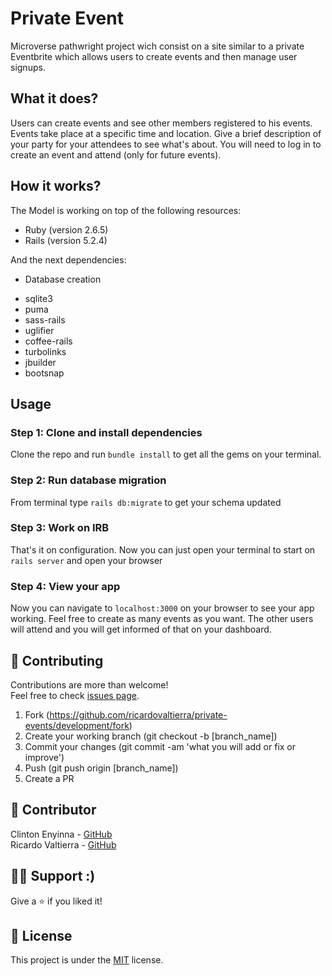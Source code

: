 Private Event
==============

Microverse pathwright project wich consist on a site similar to a private Eventbrite which allows users to create events and then manage user signups.

## What it does?
Users can create events and see other members registered to his events. Events take place at a specific time and location. Give a brief description of your party for your attendees to see what's about. You will need to log in to create an event and attend (only for future events).

## How it works?
The Model is working on top of the following resources:

- Ruby (version 2.6.5)
- Rails (version 5.2.4)

And the next dependencies:

* Database creation
- sqlite3
- puma
- sass-rails
- uglifier
- coffee-rails
- turbolinks
- jbuilder
- bootsnap

## Usage
### Step 1: Clone and install dependencies
Clone the repo and run `bundle install` to get all the gems on your terminal.
### Step 2: Run database migration
From terminal type `rails db:migrate` to get your schema updated
### Step 3: Work on IRB
That's it on configuration. Now you can just open your terminal to start on `rails server` and open your browser

### Step 4: View your app
Now you can navigate to `localhost:3000` on your browser to see your app working.
Feel free to create as many events as you want. The other users will attend and you will get informed of that on your dashboard.

## 🤝 Contributing

Contributions are more than welcome!<br/>Feel free to check [issues page](https://github.com/ricardovaltierra/private-events/issues).

1. Fork (https://github.com/ricardovaltierra/private-events/development/fork)
2. Create your working branch (git checkout -b [branch_name])
3. Commit your changes (git commit -am 'what you will add or fix or improve')
4. Push (git push origin [branch_name])
5. Create a PR

## 🤖 Contributor

Clinton Enyinna - [GitHub](https://github.com/ClintonEnyinna)
<br>
Ricardo Valtierra - [GitHub](https://github.com/ricardovaltierra)

## 🙋‍♂ Support :)

Give a ⭐️ if you liked it!

## 📝 License

This project is under the [MIT](LICENSE) license.
